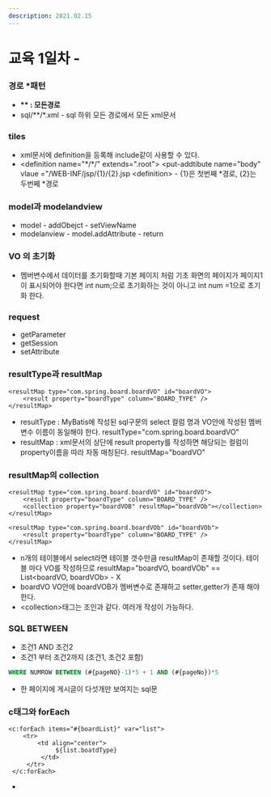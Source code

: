 ```yaml
---
description: 2021.02.15
---
```


# 교육 1일차 -

### 경로 \*패턴

* **\*\* : 모든경로**
* sql/\*\*/\*.xml - sql 하위 모든 경로에서 모든 xml문서

### tiles

* xml문서에 definition을 등록해 include같이 사용할 수 있다.
* &lt;definition name="\*/\*/" extends=".root"&gt;     &lt;put-addtibute name="body" vlaue ="/WEB-INF/jsp/{1}/{2}.jsp &lt;definition&gt; - {1}은 첫번째 \*경로, {2}는 두번쩨 \*경로

### model과 modelandview

* model - addObejct - setViewName
* modelanview - model.addAttribute - return

### VO 의 초기화

* 멤버변수에서 데이터를 초기화할때 기본 페이지 처럼 기초 화면의 페이지가 페이지1이 표시되어야 한다면 int num;으로 초기화하는 것이 아니고 int num =1으로 초기화 한다.

### request

* getParameter
* getSession
* setAttribute

### resultType과 resultMap

```markup
<resultMap type="com.spring.board.boardVO" id="boardVO">
    <result property="boardType" column="BOARD_TYPE" />
</resultMap>
```

* resultType : MyBatis에 작성된 sql구문의 select 컬럼 명과 VO안에 작성된 멤버변수 이름이 동일해야 한다. resultType="com.spring.board.boardVO"
* resultMap : xml문서의 상단에 result property를 작성하면 해당되는 컬럼이 property이름을 따라 자동 매칭된다.  resultMap="boardVO"

### resultMap의 collection

```markup
<resultMap type="com.spring.board.boardVO" id="boardVO">
    <result property="boardType" column="BOARD_TYPE" />
    <collection property="boardVOB" resultMap="boardVOb"></collection>
</resultMap>

<resultMap type="com.spring.board.boardVOb" id="boardVOb">
    <result property="boardType" column="BOARD_TYPE" />
</resultMap>
```

* n개의 테이블에서 select라면 테이블 갯수만큼 resultMap이 존재할 것이다. 테이블 마다 VO를 작성하므로 resultMap="boardVO, boardVOb" == List&lt;boardVO, boardVOb&gt; - X
* boardVO VO안에 boardVOB가 멤버변수로 존재하고 setter,getter가 존재 해야한다.
* &lt;collection&gt;태그는 조인과 같다. 여러개 작성이 가능하다. 

### SQL BETWEEN

* 조건1 AND 조건2
* 조건1 부터 조건2까지 \(조건1, 조건2 포함\)

```sql
WHERE NUMROW BETWEEN (#{pageNO}-1)*5 + 1 AND (#{pageNo})*5
```

* 한 페이지에 게시글이 다섯개만 보여지는 sql문

### c태그와 forEach

```markup
<c:forEach items="#{boardList}" var="list">
    <tr>
        <td align="center">
             ${list.boatdType}
         </td>
     </tr>
 </c:forEach>
```

* 

